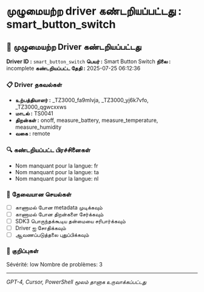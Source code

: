 # முழுமையற்ற driver கண்டறியப்பட்டது : smart_button_switch

## 🚨 முழுமையற்ற Driver கண்டறியப்பட்டது

**Driver ID :** `smart_button_switch`
**பெயர் :** Smart Button Switch
**நிலை :** incomplete
**கண்டறியப்பட்ட தேதி :** 2025-07-25 06:12:36

### 📋 Driver தகவல்கள்
- **உற்பத்தியாளர் :** _TZ3000_fa9mlvja, _TZ3000_yj6k7vfo, _TZ3000_qgwcxxws
- **மாடல் :** TS0041
- **திறன்கள் :** onoff, measure_battery, measure_temperature, measure_humidity
- **வகை :** remote

### 🔍 கண்டறியப்பட்ட பிரச்சினைகள்
- Nom manquant pour la langue: fr
- Nom manquant pour la langue: ta
- Nom manquant pour la langue: nl

### 🎯 தேவையான செயல்கள்
- [ ] காணாமல் போன metadata முடிக்கவும்
- [ ] காணாமல் போன திறன்களை சேர்க்கவும்
- [ ] SDK3 பொருந்தக்கூடிய தன்மையை சரிபார்க்கவும்
- [ ] Driver ஐ சோதிக்கவும்
- [ ] ஆவணப்படுத்தலை புதுப்பிக்கவும்

### 📝 குறிப்புகள்
Sévérité: low
Nombre de problèmes: 3

---
*GPT-4, Cursor, PowerShell மூலம் தானாக உருவாக்கப்பட்டது*


